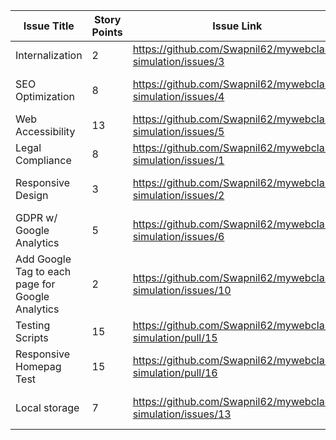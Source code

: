 | Issue Title | Story Points | Issue Link | Status | Assigned to | Assigned on | Completed on | Category | Status Notes |
| --- | --- | --- | --- | --- | --- | --- | --- | --- |
| Internalization | 2 | https://github.com/Swapnil62/mywebclass-simulation/issues/3 | Closed | Aarav, Rolando | Mar. 18 | Mar. 20 | Enhancement | resolved |
| SEO Optimization | 8 | https://github.com/Swapnil62/mywebclass-simulation/issues/4 | Open | Aarav, Rolando, Swapnil | Mar. 18 | N/A | Enhancement | In progress |
| Web Accessibility | 13 | https://github.com/Swapnil62/mywebclass-simulation/issues/5 | Open | Aarav, Swapnil | Mar. 18 | N/A | Enhancement | In progress |
| Legal Compliance | 8 | https://github.com/Swapnil62/mywebclass-simulation/issues/1 | Open | Rolando, Swapnil | Mar. 18 | N/A | Enhancement | In progress |
| Responsive Design | 3 | https://github.com/Swapnil62/mywebclass-simulation/issues/2 | Closed | Aarav, Rolando, Swapnil | Mar. 18 | Mar. 20 | Enhancement | resolved |
| GDPR w/ Google Analytics | 5 | https://github.com/Swapnil62/mywebclass-simulation/issues/6 | Open | Aarav, Rolando | Mar. 18 | N/A | Enhancement | In progress |
| Add Google Tag to each page for Google Analytics | 2 | https://github.com/Swapnil62/mywebclass-simulation/issues/10 | Closed | Aarav, Rolando, Swapnil | Mar. 19 | Mar. 20 | Enhancement | resolved |
| Testing Scripts | 15 | https://github.com/Swapnil62/mywebclass-simulation/pull/15 | Closed | Aarav | Mar. 20 | Mar. 20 | Testing | resolved |
| Responsive Homepag Test | 15 | https://github.com/Swapnil62/mywebclass-simulation/pull/16 | Closed | Aarav | Mar. 20 | Mar. 20 | Testing | resolved |
| Local storage | 7 | https://github.com/Swapnil62/mywebclass-simulation/issues/13 | Closed | Aarav, Rolando, Swapnil | Mar. 19 | Mar. 20 | Enhancement | resolved |
